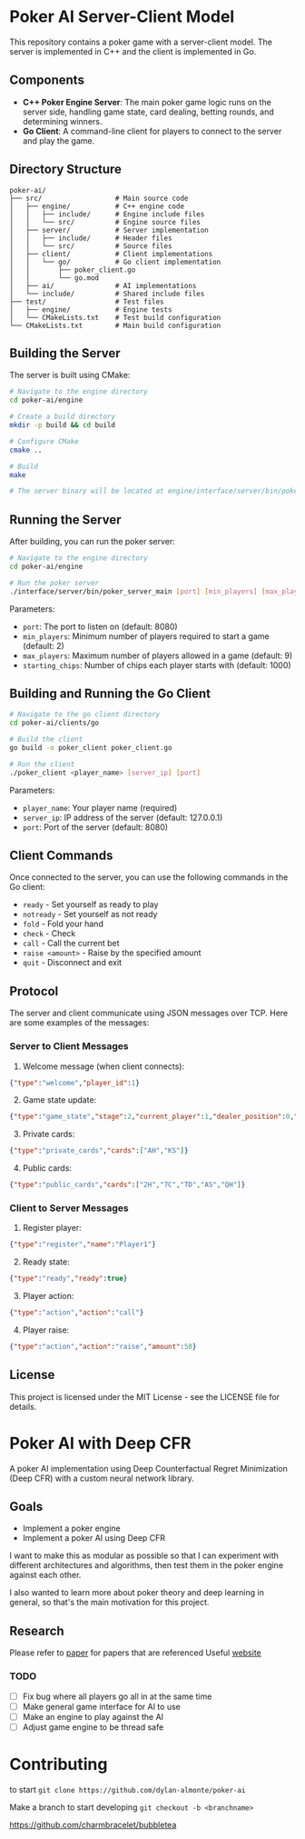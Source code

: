 # Poker AI Server-Client Model

This repository contains a poker game with a server-client model. The server is implemented in C++ and the client is implemented in Go.

## Components

- **C++ Poker Engine Server**: The main poker game logic runs on the server side, handling game state, card dealing, betting rounds, and determining winners.
- **Go Client**: A command-line client for players to connect to the server and play the game.

## Directory Structure

```
poker-ai/
├── src/                  # Main source code
│   ├── engine/           # C++ engine code
│   │   ├── include/      # Engine include files
│   │   └── src/          # Engine source files
│   ├── server/           # Server implementation
│   │   ├── include/      # Header files
│   │   └── src/          # Source files
│   ├── client/           # Client implementations
│   │   └── go/           # Go client implementation
│   │       ├── poker_client.go
│   │       └── go.mod
│   ├── ai/               # AI implementations
│   └── include/          # Shared include files
├── test/                 # Test files
│   ├── engine/           # Engine tests
│   └── CMakeLists.txt    # Test build configuration
└── CMakeLists.txt        # Main build configuration
```

## Building the Server

The server is built using CMake:

```bash
# Navigate to the engine directory
cd poker-ai/engine

# Create a build directory
mkdir -p build && cd build

# Configure CMake
cmake ..

# Build
make

# The server binary will be located at engine/interface/server/bin/poker_server_main
```

## Running the Server

After building, you can run the poker server:

```bash
# Navigate to the engine directory
cd poker-ai/engine

# Run the poker server
./interface/server/bin/poker_server_main [port] [min_players] [max_players] [starting_chips]
```

Parameters:
- `port`: The port to listen on (default: 8080)
- `min_players`: Minimum number of players required to start a game (default: 2)
- `max_players`: Maximum number of players allowed in a game (default: 9)
- `starting_chips`: Number of chips each player starts with (default: 1000)

## Building and Running the Go Client

```bash
# Navigate to the go client directory
cd poker-ai/clients/go

# Build the client
go build -o poker_client poker_client.go

# Run the client
./poker_client <player_name> [server_ip] [port]
```

Parameters:
- `player_name`: Your player name (required)
- `server_ip`: IP address of the server (default: 127.0.0.1)
- `port`: Port of the server (default: 8080)

## Client Commands

Once connected to the server, you can use the following commands in the Go client:

- `ready` - Set yourself as ready to play
- `notready` - Set yourself as not ready
- `fold` - Fold your hand
- `check` - Check
- `call` - Call the current bet
- `raise <amount>` - Raise by the specified amount
- `quit` - Disconnect and exit

## Protocol

The server and client communicate using JSON messages over TCP. Here are some examples of the messages:

### Server to Client Messages

1. Welcome message (when client connects):
```json
{"type":"welcome","player_id":1}
```

2. Game state update:
```json
{"type":"game_state","stage":2,"current_player":1,"dealer_position":0,"players":[{"id":1,"name":"Player1","chips":1000,"is_connected":true,"is_active":true,"is_ready":true}],"pot":100}
```

3. Private cards:
```json
{"type":"private_cards","cards":["AH","KS"]}
```

4. Public cards:
```json
{"type":"public_cards","cards":["2H","7C","TD","AS","QH"]}
```

### Client to Server Messages

1. Register player:
```json
{"type":"register","name":"Player1"}
```

2. Ready state:
```json
{"type":"ready","ready":true}
```

3. Player action:
```json
{"type":"action","action":"call"}
```

4. Player raise:
```json
{"type":"action","action":"raise","amount":50}
```

## License

This project is licensed under the MIT License - see the LICENSE file for details.

# Poker AI with Deep CFR

A poker AI implementation using Deep Counterfactual Regret Minimization (Deep CFR) with a custom neural network library.

## Goals

- Implement a poker engine
- Implement a poker AI using Deep CFR

I want to make this as modular as possible so that I can experiment with different architectures and algorithms, then test them in the poker engine against each other.

I also wanted to learn more about poker theory and deep learning in general, so that's the main motivation for this project. 

## Research
Please refer to [paper](papers/) for papers that are referenced
Useful [website](https://www.cs.cmu.edu/~sandholm/cs15-888F24/)

### TODO

- [ ] Fix bug where all players go all in at the same time
- [ ] Make general game interface for AI to use
- [ ] Make an engine to play against the AI
- [ ] Adjust game engine to be thread safe

# Contributing

to start
`git clone https://github.com/dylan-almonte/poker-ai`

Make a branch to start developing
`git checkout -b <branchname>`

https://github.com/charmbracelet/bubbletea
